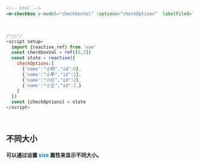 <br/>

```html
<!-- html -->
<m-checkbox v-model="checkboxVal" :options="checkOptions"  labelFiled="name" valueFiled="id"></m-checkbox>
```
<br/>

```javascript
/*js*/
<script setup>
  import {reactive,ref} from 'vue'
  const checkboxVal = ref([0,2])
  const state = reactive({
    checkOptions:[
      {'name':"小明","id":0},
      {'name':"小李","id":1},
      {'name':"小红","id":2},
      {'name':"小王","id":3,}
    ]
  })
  const {checkOptions} = state
</script>
```
<br/>

## 不同大小
#### 可以通过设置 <font color=#0e80eb>**size**</font> 属性来显示不同大小。
<br/>